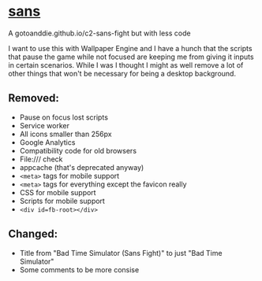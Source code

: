 # [sans](https://grosserly.github.io/sans/)

A gotoanddie.github.io/c2-sans-fight but with less code

I want to use this with Wallpaper Engine and I have a hunch that the scripts that pause the game while not focused are keeping me from giving it inputs in certain scenarios. While I was I thought I might as well remove a lot of other things that won't be necessary for being a desktop background.

## Removed:
- Pause on focus lost scripts
- Service worker
- All icons smaller than 256px
- Google Analytics
- Compatibility code for old browsers
- File\:/// check
- appcache (that's deprecated anyway)
- `<meta>` tags for mobile support
- `<meta>` tags for everything except the favicon really
- CSS for mobile support
- Scripts for mobile support
- `<div id=fb-root></div>`

## Changed:
- Title from "Bad Time Simulator (Sans Fight)" to just "Bad Time Simulator"
- Some comments to be more consise

